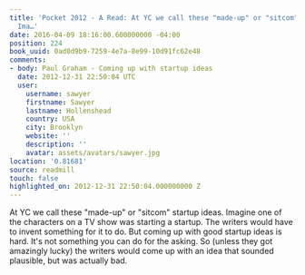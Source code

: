 ```yaml
---
title: 'Pocket 2012 - A Read: At YC we call these "made-up" or "sitcom" startup ideas.
  Ima…'
date: 2016-04-09 18:16:00.600000000 -04:00
position: 224
book_uuid: 0ad0d9b9-7259-4e7a-8e99-10d91fc62e48
comments:
- body: Paul Graham - Coming up with startup ideas
  date: 2012-12-31 22:50:04 UTC
  user:
    username: sawyer
    firstname: Sawyer
    lastname: Hollenshead
    country: USA
    city: Brooklyn
    website: ''
    description: ''
    avatar: assets/avatars/sawyer.jpg
location: '0.81681'
source: readmill
touch: false
highlighted_on: 2012-12-31 22:50:04.000000000 Z
---
```


At YC we call these "made-up" or "sitcom" startup ideas. Imagine one of the characters on a TV show was starting a startup. The writers would have to invent something for it to do. But coming up with good startup ideas is hard. It's not something you can do for the asking. So (unless they got amazingly lucky) the writers would come up with an idea that sounded plausible, but was actually bad.